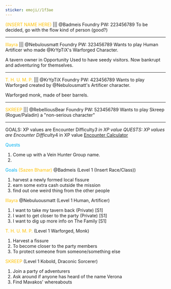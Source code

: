 ```yaml
---
sticker: emoji//1f3ae
---
```

<span style="color:#ffc000">(INSERT NAME HERE)</span> ||| @Badmeis Foundry PW: 223456789
To be decided, go with the flow kind of person (good?)



---
<span style="color:#ffc000">Illayra</span> ||| @Nebulousmatt Foundry PW: 323456789
Wants to play Human Artificer who made @KrYpTiX's Warforged Character.

A tavern owner in Opportunity
Used to have seedy visitors. Now bankrupt and adventuring for themselves. 

---
<span style="color:#ffc000">T. H. U. M. P. </span>||| @KrYpTiX Foundry PW: 423456789
Wants to play Warforged created by @Nebulousmatt's Artificer character. 

Warforged monk, made of beer barrels. 

---
<span style="color:#ffc000">SKREEP</span> ||| @RebelliousBear Foundry PW: 523456789
Wants to play Skreep (Rogue/Paladin) a "non-serious character"

---
GOALS: XP values are Encounter Difficulty*3 in XP value
QUESTS: XP values are Encounter Difficulty*4 in XP value
[Encounter Calculator](https://www.dndbeyond.com/sources/basic-rules/building-combat-encounters#CombatEncounterDifficulty)

<span style="color:#00b0f0">Quests</span>
1. Come up with a Vein Hunter Group name. 
2. 

<span style="color:#00b0f0">Goals</span>
<span style="color:#ffc000">(Sazen Bhamar)</span> @Badmeis (Level 1 (Insert Race/Class))
1. harvest a newly formed local fissure 
2. earn some extra cash outside the mission 
3. find out one weird thing from the other people 

<span style="color:#ffc000">Illayra</span> @Nebuluousmatt (Level 1 Human, Artificer)
1. I want to take my tavern back (Private) [S1]
2. I want to get closer to the party (Private) [S1]
3. I want to dig up more info on The Family [S1]

<span style="color:#ffc000">T. H. U. M. P. </span>(Level 1 Warforged, Monk)
1. Harvest a fissure
2. To become closer to the party members
3. To protect someone from someone/something else

<span style="color:#ffc000">SKREEP</span> (Level 1 Kobold, Draconic Sorcerer)
1. Join a party of adventurers
2. Ask around if anyone has heard of the name Verona
3. Find Mavakos' whereabouts

